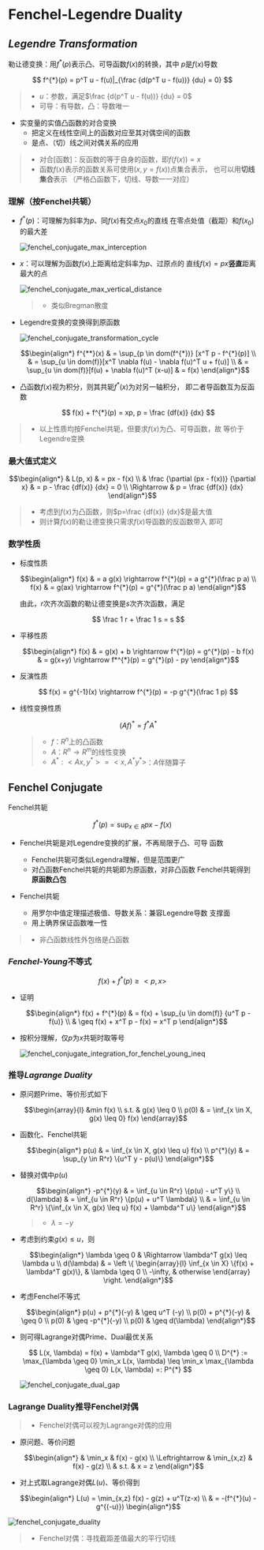#	Fenchel-Legendre Duality

##	*Legendre Transformation*

勒让德变换：用$f^{*}(p)$表示凸、可导函数$f(x)$的转换，其中
$p$是$f(x)$导数

$$
f^{*}(p) = p^T u - f(u)|_{\frac {d(p^T u - f(u))} {du} = 0}
$$

> - $u$：参数，满足$\frac {d(p^T u - f(u))} {du} = 0$
> - 可导：有导数，凸：导数唯一

-	实变量的实值凸函数的对合变换
	-	把定义在线性空间上的函数对应至其对偶空间的函数
	-	是点、（切）线之间对偶关系的应用

> - 对合[函数]：反函数的等于自身的函数，即$f(f(x))=x$
> - 函数$f(x)$表示的函数关系可使用$(x, y=f(x))$点集合表示，
	也可以用**切线集合**表示
	（严格凸函数下，切线、导数一一对应）

###	理解（按Fenchel共轭）

-	$f^{*}(p)$：可理解为斜率为$p$、同$f(x)$有交点$x_0$的直线
	在零点处值（截距）和$f(x_0)$的最大差

	![fenchel_conjugate_max_interception](imgs/fenchel_conjugate_max_interception.png)

-	$x$：可以理解为函数$f(x)$上距离给定斜率为$p$、过原点的
	直线$f(x)=px$**竖直**距离最大的点

	![fenchel_conjugate_max_vertical_distance](imgs/fenchel_conjugate_max_vertical_distance.png)

	> - 类似Bregman散度

-	Legendre变换的变换得到原函数

	![fenchel_conjugate_transformation_cycle](imgs/fenchel_conjugate_transformation_cycle.png)

	$$\begin{align*}
	f^{**}(x) & = \sup_{p \in dom(f^{*})} [x^T p - f^{*}(p)] \\
	& = \sup_{u \in dom(f)}[x^T \nabla f(u) -
		\nabla f(u)^T u + f(u)] \\
	& = \sup_{u \in dom(f)}[f(u) + \nabla f(u)^T (x-u)]
	& = f(x)
	\end{align*}$$

-	凸函数$f(x)$视为积分，则其共轭$f^{*}(x)$为对另一轴积分，
	即二者导函数互为反函数

	$$
	f(x) + f^{*}(p) = xp, p = \frac {df(x)} {dx}
	$$

> - 以上性质均按Fenchel共轭，但要求$f(x)$为凸、可导函数，故
	等价于Legendre变换

###	最大值式定义

$$\begin{align*}
& L(p, x) & = px - f(x) \\
& \frac {\partial (px - f(x))} {\partial x} & = p - 
	\frac {df(x)} {dx} = 0 \\
\Rightarrow & p = \frac {df(x)} {dx}
\end{align*}$$

> - 考虑到$f(x)$为凸函数，则$p=\frac {df(x)} {dx}$是最大值
> - 则计算$f(x)$的勒让德变换只需求$f(x)$导函数的反函数带入
	即可

###	数学性质

-	标度性质

	$$\begin{align*}
	f(x) & = a g(x) \rightarrow f^{*}(p) = a g^{*}(\frac p a) \\
	f(x) & = g(ax) \rightarrow f^{*}(p) = g^{*}(\frac p a)
	\end{align*}$$

	由此，$r$次齐次函数的勒让德变换是$s$次齐次函数，满足

	$$
	\frac 1 r + \frac 1 s = s
	$$

-	平移性质

	$$\begin{align*}
	f(x) & = g(x) + b \rightarrow f^{*}(p) = g^{*}(p) - b
	f(x) & = g(x+y) \rightarrow f*^{*}(p) = g^{*}(p) - py
	\end{align*}$$

-	反演性质

	$$
	f(x) = g^{-1}(x) \rightarrow f^{*}(p) = -p g^{*}(\frac 1 p)
	$$

-	线性变换性质

	$$
	(Af)^{*} = f^{*}A^{*}
	$$

	> - $f$：$R^n$上的凸函数
	> - $A$：$R^n \rightarrow R^m$的线性变换
	> - $A^{*}: <Ax, y^{*}> = <x, A^{*}y^{*}>$：$A$伴随算子

##	Fenchel Conjugate

Fenchel共轭


$$
f^{*}(p) = \sup_{x \in R}{px - f(x)}
$$

-	Fenchel共轭是对Legendre变换的扩展，不再局限于凸、可导
	函数
	-	Fenchel共轭可类似Legendra理解，但是范围更广
	-	对凸函数Fenchel共轭的共轭即为原函数，对非凸函数
		Fenchel共轭得到**原函数凸包**

-	Fenchel共轭
	-	用罗尔中值定理描述极值、导数关系：兼容Legendre导数
		支撑面
	-	用上确界保证函数唯一性

> - 非凸函数线性外包络是凸函数

###	*Fenchel-Young*不等式

$$
f(x) + f^{*}(p) \geq <p, x>
$$

-	证明

	$$\begin{align*}
	f(x) + f^{*}(p) & = f(x) + \sup_{u \in dom(f)} {u^T p - f(u)} \\
	& \geq f(x) + x^T p - f(x) = x^T p
	\end{align*}$$

-	按积分理解，仅$p$为$x$共轭时取等号

	![fenchel_conjugate_integration_for_fenchel_young_ineq](imgs/fenchel_conjugate_integration_for_fenchel_young_ineq.png)

###	推导*Lagrange Duality*

-	原问题Prime、等价形式如下

	$$\begin{array}{l}
	&min f(x) \\
	s.t. & g(x) \leq 0 \\
	p(0) & = \inf_{x \in X, g(x) \leq 0} f(x)
	\end{array}$$

-	函数化、Fenchel共轭

	$$\begin{align*}
	p(u) & = \inf_{x \in X, g(x) \leq u} f(x) \\
	p^{*}(y) & = \sup_{y \in R^r} \{u^T y - p(u)\}
	\end{align*}$$

-	替换对偶中$p(u)$

	$$\begin{align*}
	-p^{*}(y) & = \inf_{u \in R^r} \{p(u) - u^T y\} \\
	d(\lambda) & = \inf_{u \in R^r} \{p(u) + u^T \lambda\} \\
	& = \inf_{u \in R^r} \{\inf_{x \in X, g(x) \leq u} f(x)
		+ \lambda^T u\}
	\end{align*}$$

	> - $\lambda = -y$

-	考虑到约束$g(x) \leq u$，则

	$$\begin{align*}
	\lambda \geq 0 & \Rightarrow \lambda^T g(x) \leq \lambda u \\
	d(\lambda) & = \left \{ \begin{array}{l}
			\inf_{x \in X} \{f(x) + \lambda^T g(x)\},
				& \lambda \geq 0 \\
			-\infty, & otherwise
		\end{array} \right.
	\end{align*}$$

-	考虑Fenchel不等式

	$$\begin{align*}
	p(u) + p^{*}(-y) & \geq u^T (-y) \\
	p(0) + p^{*}(-y) & \geq 0 \\
	p(0) & \geq -p^{*}(-y) \\
	p(0) & \geq d(\lambda)
	\end{align*}$$

-	则可得Lagrange对偶Prime、Dual最优关系

	$$
	L(x, \lambda) = f(x) + \lambda^T g(x), \lambda \geq 0 \\
	D^{*} := \max_{\lambda \geq 0} \min_x L(x, \lambda) \leq
		\min_x \max_{\lambda \geq 0} L(x, \lambda) =: P^{*}
	$$

	![fenchel_conjugate_dual_gap](imgs/fenchel_conjugate_dual_gap.png)

###	Lagrange Duality推导Fenchel对偶

> - Fenchel对偶可以视为Lagrange对偶的应用

-	原问题、等价问题

	$$\begin{align*}
	& \min_x & f(x) - g(x) \\
	\Leftrightarrow & \min_{x,z} & f(x) - g(z) \\
	& s.t. & x = z
	\end{align*}$$

-	对上式取Lagrange对偶$L(u)$、等价得到

	$$\begin{align*}
	L(u) = \min_{x,z} f(x) - g(z) + u^T(z-x) \\
	& = -(f^{*}(u) - g^{(-u)})
	\begin{align*}$$

![fenchel_conjugate_duality](imgs/fenchel_conjugate_duality.png)

> - Fenchel对偶：寻找截距差值最大的平行切线

